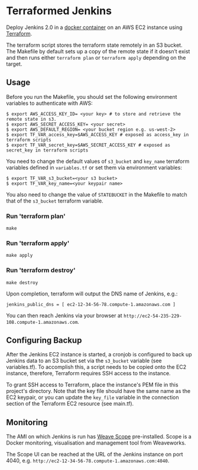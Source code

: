 # Terraformed Jenkins

Deploy Jenkins 2.0 in a [docker container](https://hub.docker.com/r/library/jenkins/tags/) on an AWS EC2 instance using [Terraform](https://www.terraform.io/).

The terraform script stores the terraform state remotely in an S3 bucket. The Makefile by default sets up a copy of the remote state if it doesn’t exist and then runs either `terraform plan` or `terraform apply` depending on the target.

## Usage

Before you run the Makefile, you should set the following environment variables to authenticate with AWS:
```
$ export AWS_ACCESS_KEY_ID= <your key> # to store and retrieve the remote state in s3.
$ export AWS_SECRET_ACCESS_KEY= <your secret>
$ export AWS_DEFAULT_REGION= <your bucket region e.g. us-west-2>
$ export TF_VAR_access_key=$AWS_ACCESS_KEY # exposed as access_key in terraform scripts
$ export TF_VAR_secret_key=$AWS_SECRET_ACCESS_KEY # exposed as secret_key in terraform scripts
```

You need to change the default values of `s3_bucket` and `key_name` terraform variables defined in `variables.tf` or set them via environment variables:
```
$ export TF_VAR_s3_bucket=<your s3 bucket>
$ export TF_VAR_key_name=<your keypair name>
```
You also need to change the value of `STATEBUCKET` in the Makefile to match that of the `s3_bucket` terraform variable.

### Run 'terraform plan'

    make

### Run 'terraform apply'

    make apply


### Run 'terraform destroy'

    make destroy

Upon completion, terraform will output the DNS name of Jenkins, e.g.:
```
jenkins_public_dns = [ ec2-12-34-56-78.compute-1.amazonaws.com ]
```
You can then reach Jenkins via your browser at `http://ec2-54-235-229-108.compute-1.amazonaws.com`.

## Configuring Backup

After the Jenkins EC2 instance is started, a cronjob is configured to back up Jenkins data to an S3 bucket set via the `s3_bucket` variable (see variables.tf). To accomplish this, a script needs to be copied onto the EC2 instance, therefore, Terraform requires SSH access to the instance.

To grant SSH access to Terraform, place the instance's PEM file in this project's directory. Note that the key file should have the same name as the EC2 keypair, or you can update the `key_file` variable in the connection section of the Terraform EC2 resource (see main.tf).

## Monitoring

The AMI on which Jenkins is run has [Weave Scope](https://www.weave.works/products/weave-scope/) pre-installed. Scope is a Docker monitoring, visualisation and management tool from Weaveworks.

The Scope UI can be reached at the URL of the Jenkins instance on port 4040, e.g. `http://ec2-12-34-56-78.compute-1.amazonaws.com:4040`.